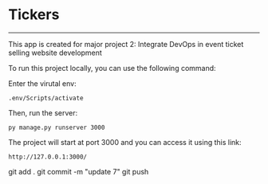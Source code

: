 # Tickers
------
This app is created for major project 2: Integrate DevOps in event ticket selling website development

To run this project locally, you can use the following command:

Enter the virutal env:

    .env/Scripts/activate
Then, run the server:

    py manage.py runserver 3000

The project will start at port 3000 and you can access it using this link:

    http://127.0.0.1:3000/

git add .
git commit -m "update 7"
git push